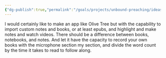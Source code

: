 ```yaml
---
{"dg-publish":true,"permalink":"/goals/projects/unbound-preaching/ideas/creating-a-customizable-ebook-app-incorporating-personalized-notes-and-books/","created":"Oct 22, 2018, 10:10 PM","updated":"Oct 22, 2018, 10:10 PM"}
---
```



I would certainly like to make an app like Olive Tree but with the capability to import custom notes and books, or at least epubs, and highlight and make notes and watch videos. There should be a difference between books, notebooks, and notes. And let it have the capacity to record your own books with the microphone section my section, and divide the word count by the time it takes to read to follow along.


